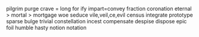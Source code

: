 pilgrim
purge
crave = long for
<fort>ify
impart=convey
fraction
coronation
eternal >
mortal >
mortgage
woe
seduce
vile,veil,<vi>ce,evil
census
integrate
prototype
sparse
bulge
trivial
constellation
incest
compensate <money><emo>
despise
dispose
epic
foil
humble
hasty
notion
notation
